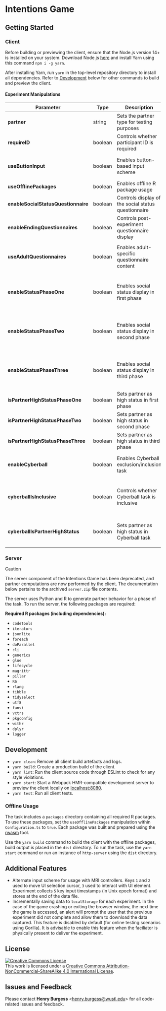 # Intentions Game

## Getting Started

### Client

Before building or previewing the client, ensure that the Node.js version 14+ is installed on your system. Download Node.js [here](https://nodejs.org/en/) and install Yarn using this command `npm i -g yarn`.

After installing Yarn, run `yarn` in the top-level repository directory to install all dependencies. Refer to [Development](#development) below for other commands to build and preview the client.

#### Experiment Manipulations

| Parameter                         | Type    | Description                                    | Notes                                                                                                                                               |
| --------------------------------- | ------- | ---------------------------------------------- | --------------------------------------------------------------------------------------------------------------------------------------------------- |
| **partner**                       | string  | Sets the partner type for testing purposes     | `"test"` is a shorter collection of trials, otherwise use `"default"`                                                                               |
| **requireID**                     | boolean | Controls whether participant ID is required    |                                                                                                                                                     |
| **useButtonInput**                | boolean | Enables button-based input scheme              | Includes additional instructions, enables selection indicators for all screens                                                                      |
| **useOfflinePackages**            | boolean | Enables offline R package usage                | Only use for local deployments                                                                                                                      |
| **enableSocialStatusQuestionnaire**    | boolean | Controls display of the social status questionnaire | Shows a social status questionnaire at the start of the experiment                                                                    |
| **enableEndingQuestionnaires**    | boolean | Controls post-experiment questionnaire display | Shows a DASS and social media usage questionnaire at the conclusion of the experiment                                                               |
| **useAdultQuestionnaires**          | boolean | Enables adult-specific questionnaire content | Requires `enableEndingQuestionnaires` to be `true`, uses the adult questions if `true`, else `false` to show the adolescent set                  |
| **enableStatusPhaseOne**          | boolean | Enables social status display in first phase   | Includes additional instructions and social status questionnaire prior to experiment starting, shows status display above partner in Phase One      |
| **enableStatusPhaseTwo**          | boolean | Enables social status display in second phase  | Includes additional instructions and social status questionnaire prior to experiment starting, shows status display above partner in Phase Two      |
| **enableStatusPhaseThree**        | boolean | Enables social status display in third phase   | Includes additional instructions and social status questionnaire prior to experiment starting, shows status display above partner in Phase Three    |
| **isPartnerHighStatusPhaseOne**   | boolean | Sets partner as high status in first phase     | Requires `enableStatusPhaseOne` to be `true`                                                                                                        |
| **isPartnerHighStatusPhaseTwo**   | boolean | Sets partner as high status in second phase    | Requires `enableStatusPhaseTwo` to be `true`                                                                                                 |
| **isPartnerHighStatusPhaseThree** | boolean | Sets partner as high status in third phase     | Requires `enableStatusPhaseThree` to be `true`                                                                                               |
| **enableCyberball**               | boolean | Enables Cyberball exclusion/inclusion task     | Includes additional instructions and social status questionnaire prior to experiment starting                                                       |
| **cyberballIsInclusive**          | boolean | Controls whether Cyberball task is inclusive   | Cyberball operates in inclusion mode when `true`, otherwise operating in exclusion mode, changes to probabilities can be made in `configuration.ts` |
| **cyberballIsPartnerHighStatus**  | boolean | Sets partner as high status in Cyberball task  | Shows social status display above Partner A, partner has high status when `true`, otherwise low status when `false`                                 |

### Server

> [!CAUTION]
> The server component of the Intentions Game has been deprecated, and partner computations are now performed by the client. The documentation below pertains to the archived `server.zip` file contents.

The server uses Python and R to generate partner behavior for a phase of the task. To run the server, the following packages are required:

**Required R packages (including dependencies):**

- `codetools`
- `iterators`
- `jsonlite`
- `foreach`
- `doParallel`
- `cli`
- `generics`
- `glue`
- `lifecycle`
- `magrittr`
- `pillar`
- `R6`
- `rlang`
- `tibble`
- `tidyselect`
- `utf8`
- `fansi`
- `vctrs`
- `pkgconfig`
- `withr`
- `dplyr`
- `logger`

## Development

- `yarn clean`: Remove all client build artefacts and logs.
- `yarn build`: Create a production build of the client.
- `yarn lint`: Run the client source code through ESLint to check for any style violations.
- `yarn start`: Start a Webpack HMR-compatible development server to preview the client locally on [localhost:8080](http://localhost:8080).
- `yarn test`: Run all client tests.

### Offline Usage

The task includes a `packages` directory containing all required R packages. To use these packages, set the `useOfflinePackages` manipulation within `Configuration.ts` to `true`. Each package was built and prepared using the [rwasm](https://r-wasm.github.io/rwasm/articles/rwasm.html) tool.

Use the `yarn build` command to build the client with the offline packages, build output is placed in the `dist` directory. To run the task, use the `yarn start` command or run an instance of `http-server` using the `dist` directory.

## Additional Features

- Alternate input scheme for usage with MRI controllers. Keys `1` and `2` used to move UI selection cursor, `3` used to interact with UI element. Experiment collects `5` key input timestamps (in Unix epoch format) and stores at the end of the data file.
- Incrementally saving data to `localStorage` for each experiment. In the case of the game crashing or exiting the browser window, the next time the game is accessed, an alert will prompt the user that the previous experiment did not complete and allow them to download the data captured. This feature is disabled by default (for online testing scenarios using Gorilla). It is advisable to enable this feature when the faciliator is physically present to deliver the experiment.

## License

<!-- CC BY-NC-SA 4.0 License -->
<a rel="license" href="http://creativecommons.org/licenses/by-nc-sa/4.0/">
  <img alt="Creative Commons License" style="border-width:0" src="https://i.creativecommons.org/l/by-nc-sa/4.0/88x31.png" />
</a>
<br />
This work is licensed under a <a rel="license" href="http://creativecommons.org/licenses/by-nc-sa/4.0/">Creative Commons Attribution-NonCommercial-ShareAlike 4.0 International License</a>.

## Issues and Feedback

Please contact **Henry Burgess** <[henry.burgess@wustl.edu](mailto:henry.burgess@wustl.edu)> for all code-related issues and feedback.
